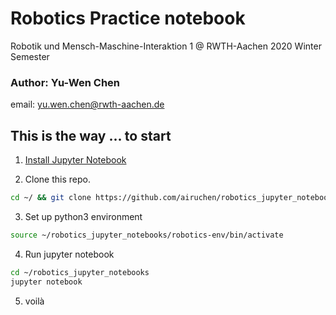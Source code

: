 # Robotics Practice notebook
 Robotik und Mensch-Maschine-Interaktion 1 @ RWTH-Aachen
 2020 Winter Semester
### Author: Yu-Wen Chen 
email: yu.wen.chen@rwth-aachen.de

## This is the way ... to start
1. [Install Jupyter Notebook](https://jupyter.org/install)

2. Clone this repo. 
``` bash
cd ~/ && git clone https://github.com/airuchen/robotics_jupyter_notebooks.git && cd ~/robotics_jupyter_notebooks
```
3. Set up python3 environment
``` bash
source ~/robotics_jupyter_notebooks/robotics-env/bin/activate
```
4. Run jupyter notebook
``` bash
cd ~/robotics_jupyter_notebooks
jupyter notebook
```
5. voilà